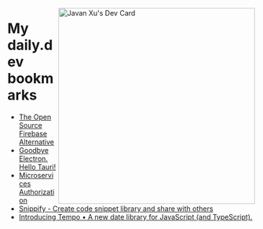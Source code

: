 
<a href="https://app.daily.dev/JavanXU"><img align="right" src="https://api.daily.dev/devcards/e45a150971844cd6959a94bb94e861ea.png?r=quw" width="400" alt="Javan Xu's Dev Card"/></a>

# My daily.dev bookmarks
<!-- daily.dev BOOKMARKS:START -->
- [The Open Source Firebase Alternative](https://app.daily.dev/posts/oovskJnJU?utm_source=rss&utm_medium=bookmarks&utm_campaign=6ueXw3FRNQzpNtewCDbI6)
- [Goodbye Electron. Hello Tauri!](https://app.daily.dev/posts/KmOvLEJ61?utm_source=rss&utm_medium=bookmarks&utm_campaign=6ueXw3FRNQzpNtewCDbI6)
- [Microservices Authorization](https://app.daily.dev/posts/yYINKkiSG?utm_source=rss&utm_medium=bookmarks&utm_campaign=6ueXw3FRNQzpNtewCDbI6)
- [Snippify - Create code snippet library and share with others](https://app.daily.dev/posts/KdiOQdPmo?utm_source=rss&utm_medium=bookmarks&utm_campaign=6ueXw3FRNQzpNtewCDbI6)
- [Introducing Tempo • A new date library for JavaScript &lpar;and TypeScript&rpar;.](https://app.daily.dev/posts/6tkm6olhZ?utm_source=rss&utm_medium=bookmarks&utm_campaign=6ueXw3FRNQzpNtewCDbI6)
<!-- daily.dev BOOKMARKS:END -->
